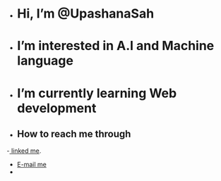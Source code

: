 - # Hi, I’m @UpashanaSah
- # I’m interested in A.I and Machine language
- # I’m currently learning Web development 
- ## How to reach me through
-[ linked me](www.linkedin.com/in/upashana-sah-7109802a50).
-  [E-mail me](shahupashana5@gmail.com)
- 


<!---
UpashanaSah/UpashanaSah is a ✨ special ✨ repository because its `README.md` (this file) appears on your GitHub profile.
You can click the Preview link to take a look at your changes.
--->
